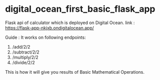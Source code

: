 # digital_ocean_first_basic_flask_app

Flask api of calculator which is deployed on Digital Ocean.
link : https://flask-app-nkjxb.ondigitalocean.app/

Guide :
It works on following endpoints:

1. /add/2/2
2. /subtract/2/2
3. /multiply/2/2
4. /divide/2/2

This is how it will give you results of Basic Mathematical Operations.

